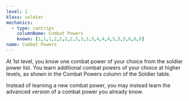 ```yaml
---
level: 1
klass: soldier
mechanics:
  - type: cantrips
    columnName: Combat Powers
    known: [1,1,1,2,2,2,2,3,3,3,3,4,4,4,5,5,5,6,6,6]
name: Combat Powers
---
```

At 1st level, you know one combat power of your choice from the soldier power list. You learn additional combat powers of
your choice at higher levels, as shown in the Combat Powers column of the Soldier table.

Instead of learning a new combat power, you may instead learn the advanced version of a combat power you already know.
